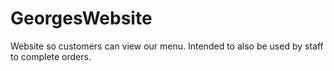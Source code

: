 # GeorgesWebsite
Website so customers can view our menu. Intended to also be used by staff to complete orders.
